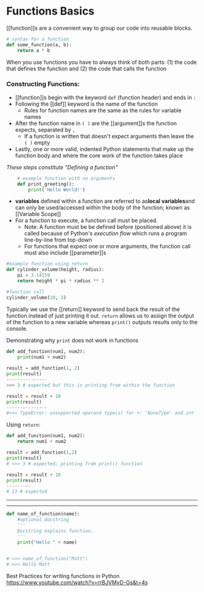 # Functions Basics
[[function]]s are a convenient way to group our code into reusable blocks.

```py
# syntax for a function
def some_function(a, b):
	return a * b	
```

When you use functions you have to always think of both parts: 
	(1) the code that defines the function and 
	(2) the code that calls the function
	
	
### Constructing Functions:
+ [[function]]s begin with the keyword `def` (function header) and ends in `:`
+ Following the [[def]] keyword is the name of the function
	+ Rules for function names are the same as the rules for variable names
+ After the function name in `( )` are the [[argument]]s the function expects, separated by `,`
	+ If a function is written that doesn't expect arguments then leave the `( )` empty
+ Lastly, one or more valid, indented Python statements that make up the function body and where the core work of the function takes place

*These steps constitute "Defining a function"*

```py
	# example function with no arguments
	def print_greeting():
		print('Hello World!')
```

+ **variables** defined within a function are referred to as**local variables**and can only be used/accessed within the body of the function; known as [[Variable Scope]]
+ For a function to execute, a function call must be placed.
	+ Note: A function must be be defined before (positioned above) it is called because of Python's *execution flow* which runs a program line-by-line from top-down
	+ For functions that expect one or more arguments, the function call must also include [[parameter]]s
	
```py
#example function using return
def cylinder_volume(height, radius):
	pi = 3.14159
	return height * pi * radius ** 2

#function call
cylinder_volume(10, 3)
```

Typically we use the  [[return]] keyword to send back the result of the function instead of just printing it out. 
	 `return` allows us to assign the output of the function to a new variable whereas `print()` outputs results only to the console.

Demonstrating why `print` does not work in functions
```py
def add_function(num1, num2):
	print(num1 + num2)
	
result = add_function(1, 2)
print(result)
---------------
>>> 3 # expected but this is printing from within the function

result = result + 10
print(result)
---------------
#>>> TypeError: unsupported operand type(s) for +: 'NoneType' and int
```

Using `return`:
```py
def add_function(num1, num2):
	return num1 + num2

result = add_function(1,2)
print(result)
# >>> 3	# expected; printing from print() function	

result = result + 10
print(result)
---------
# 13 # expected
```

---
---
```py
def name_of_function(name):
	#optional docstring
	'''
	Docstring explains function.
	'''
	print("Hello " + name)
	

# >>> name_of_function("Matt")
# >>> Hello Matt
```


Best Practices for writing functions in Python 
https://www.youtube.com/watch?v=rrBJVMyD-Gs&t=4s